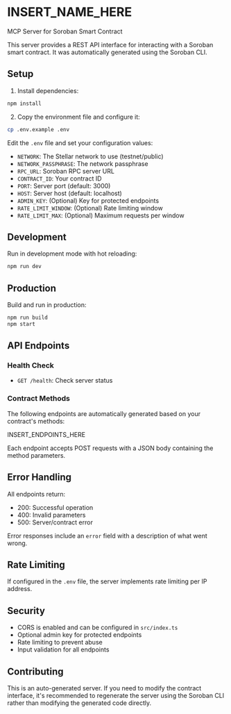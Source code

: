 # INSERT_NAME_HERE

MCP Server for Soroban Smart Contract

This server provides a REST API interface for interacting with a Soroban smart contract. It was automatically generated using the Soroban CLI.

## Setup

1. Install dependencies:
```bash
npm install
```

2. Copy the environment file and configure it:
```bash
cp .env.example .env
```

Edit the `.env` file and set your configuration values:
- `NETWORK`: The Stellar network to use (testnet/public)
- `NETWORK_PASSPHRASE`: The network passphrase
- `RPC_URL`: Soroban RPC server URL
- `CONTRACT_ID`: Your contract ID
- `PORT`: Server port (default: 3000)
- `HOST`: Server host (default: localhost)
- `ADMIN_KEY`: (Optional) Key for protected endpoints
- `RATE_LIMIT_WINDOW`: (Optional) Rate limiting window
- `RATE_LIMIT_MAX`: (Optional) Maximum requests per window

## Development

Run in development mode with hot reloading:
```bash
npm run dev
```

## Production

Build and run in production:
```bash
npm run build
npm start
```

## API Endpoints

### Health Check
- `GET /health`: Check server status

### Contract Methods
The following endpoints are automatically generated based on your contract's methods:

INSERT_ENDPOINTS_HERE

Each endpoint accepts POST requests with a JSON body containing the method parameters.

## Error Handling

All endpoints return:
- 200: Successful operation
- 400: Invalid parameters
- 500: Server/contract error

Error responses include an `error` field with a description of what went wrong.

## Rate Limiting

If configured in the `.env` file, the server implements rate limiting per IP address.

## Security

- CORS is enabled and can be configured in `src/index.ts`
- Optional admin key for protected endpoints
- Rate limiting to prevent abuse
- Input validation for all endpoints

## Contributing

This is an auto-generated server. If you need to modify the contract interface, it's recommended to regenerate the server using the Soroban CLI rather than modifying the generated code directly. 